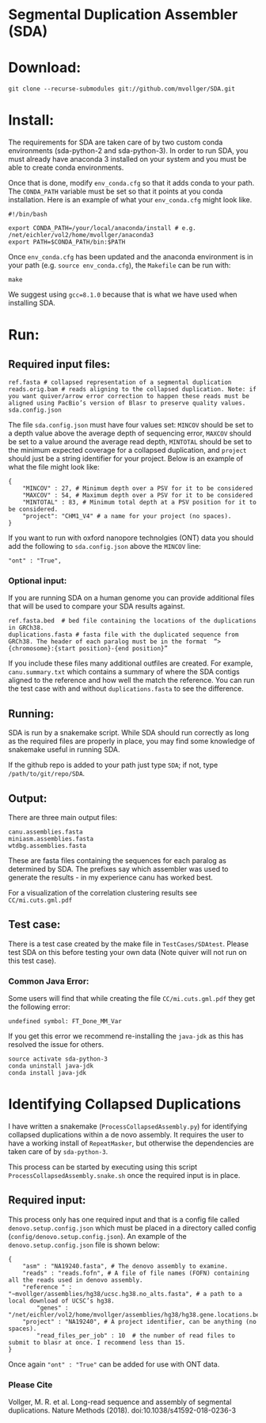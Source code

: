 # Segmental Duplication Assembler (SDA)


# Download: #
```
git clone --recurse-submodules git://github.com/mvollger/SDA.git
```

# Install: #
The requirements for SDA are taken care of by two custom conda environments (sda-python-2 and sda-python-3). In order to run SDA, you must already have anaconda 3 installed on your system and you must be able to create conda environments. 

Once that is done, modify `env_conda.cfg` so that it adds conda to your path. The `CONDA_PATH` variable must be set so that it points at you conda installation. Here is an example of what your `env_conda.cfg` might look like.
```
#!/bin/bash

export CONDA_PATH=/your/local/anaconda/install # e.g. /net/eichler/vol2/home/mvollger/anaconda3
export PATH=$CONDA_PATH/bin:$PATH

```

Once `env_conda.cfg` has been updated and the anaconda environment is in your path (e.g. `source env_conda.cfg`), the `Makefile` can be run with:
```
make
```
We suggest using `gcc=8.1.0` because that is what we have used when installing SDA. 




# Run: #

## Required input files: ## 
```
ref.fasta # collapsed representation of a segmental duplication
reads.orig.bam # reads aligning to the collapsed duplication. Note: if you want quiver/arrow error correction to happen these reads must be aligned using PacBio’s version of Blasr to preserve quality values. 
sda.config.json
```
The file `sda.config.json` must have four values set:
`MINCOV` should be set to a depth value above the average depth of sequencing error, `MAXCOV` should be set to a value around the average read depth, `MINTOTAL` should be set to the minimum expected coverage for a collapsed duplication, and `project` should just be a string identifier for your project. 
Below is an example of what the file might look like:
```
{
	"MINCOV" : 27, # Minimum depth over a PSV for it to be considered
	"MAXCOV" : 54, # Maximum depth over a PSV for it to be considered
	"MINTOTAL" : 83, # Minimum total depth at a PSV position for it to be considered. 
	"project": "CHM1_V4" # a name for your project (no spaces).
}
```
If you want to run with oxford nanopore technolgies (ONT) data you should add the following to `sda.config.json` above the `MINCOV` line: 
```
"ont" : "True",
```


### Optional input: ### 
If you are running SDA on a human genome you can provide additional files that will be used to compare your SDA results against. 
```
ref.fasta.bed  # bed file containing the locations of the duplications in GRCh38.
duplications.fasta # fasta file with the duplicated sequence from GRCh38. The header of each paralog must be in the format  “>{chromosome}:{start position}-{end position}”
```
If you include these files many additional outfiles are created. For example, `canu.summary.txt` which contains a summary of where the SDA contigs aligned to the reference and how well the match the reference. You can run the test case with and without `duplications.fasta` to see the difference. 


## Running: ##

SDA is run by a snakemake script. While SDA should run correctly as long as the required files are properly in place, you may find some knowledge of snakemake useful in running SDA.  

If the github repo is added to your path just type `SDA`; if not, type `/path/to/git/repo/SDA`.


## Output: ##
There are three main output files:
```
canu.assemblies.fasta
miniasm.assemblies.fasta
wtdbg.assemblies.fasta
```
These are fasta files containing the sequences for each paralog as determined by SDA. The prefixes say which assembler was used to generate the results - in my experience canu has worked best.

For a visualization of the correlation clustering results see `CC/mi.cuts.gml.pdf`

## Test case: ##
There is a test case created by the make file in `TestCases/SDAtest`. Please test SDA on this before testing your own data (Note quiver will not run on this test case). 



### Common Java Error: ###
Some users will find that while creating the file `CC/mi.cuts.gml.pdf` they get the following error:
```
undefined symbol: FT_Done_MM_Var 
```
If you get this error we recommend re-installing the `java-jdk` as this has resolved the issue for others. 
```
source activate sda-python-3 
conda uninstall java-jdk
conda install java-jdk
```




# Identifying Collapsed Duplications #

I have written a snakemake (`ProcessCollapsedAssembly.py`) for identifying collapsed duplications within a de novo assembly. It requires the user to have a working install of `RepeatMasker`, but otherwise the dependencies are taken care of by `sda-python-3`. 

This process can be started by executing using this script `ProcessCollapsedAssembly.snake.sh` once the required input is in place. 

## Required input: ##
This process only has one required input and that is a config file called `denovo.setup.config.json` which must be placed in a directory called config (`config/denovo.setup.config.json`).  An example of the `denovo.setup.config.json` file is shown below:
```
{	
	"asm" : "NA19240.fasta", # The denovo assembly to examine.
	"reads" : "reads.fofn", # A file of file names (FOFN) containing all the reads used in denovo assembly.
	"reference " :  "~mvollger/assemblies/hg38/ucsc.hg38.no_alts.fasta", # a path to a local download of UCSC’s hg38. 
        "genes" : "/net/eichler/vol2/home/mvollger/assemblies/hg38/hg38.gene.locations.bed",
	"project" : "NA19240", # A project identifier, can be anything (no spaces). 
    	"read_files_per_job" : 10  # the number of read files to submit to blasr at once. I recommend less than 15. 
}
```
Once again `"ont" : "True"` can be added for use with ONT data. 

### Please Cite ###
Vollger, M. R. et al. Long-read sequence and assembly of segmental duplications. Nature Methods (2018). doi:10.1038/s41592-018-0236-3


